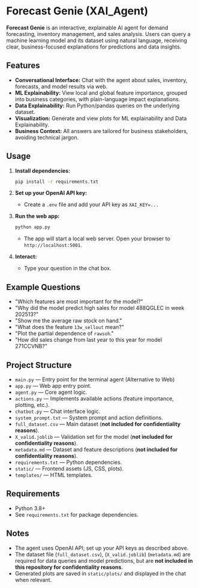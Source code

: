 # Forecast Genie (XAI_Agent)

**Forecast Genie** is an interactive, explainable AI agent for demand forecasting, inventory management, and sales analysis. Users can query a machine learning model and its dataset using natural language, receiving clear, business-focused explanations for predictions and data insights.

## Features

- **Conversational Interface:** Chat with the agent about sales, inventory, forecasts, and model results via web.
- **ML Explainability:** View local and global feature importance, grouped into business categories, with plain-language impact explanations.
- **Data Explainability:** Run Python/pandas queries on the underlying dataset.
- **Visualization:** Generate and view plots for ML explainability and Data Explainability.
- **Business Context:** All answers are tailored for business stakeholders, avoiding technical jargon.

## Usage

1. **Install dependencies:**
   ```bash
   pip install -r requirements.txt
   ```

2. **Set up your OpenAI API key:**
   - Create a `.env` file and add your API key as `XAI_KEY=...`


3. **Run the web app:**
   ```bash
   python app.py
   ```
   - The app will start a local web server. Open your browser to `http://localhost:5001`.

5. **Interact:**
   - Type your question in the chat box.

## Example Questions

- "Which features are most important for the model?"
- "Why did the model predict high sales for model 488QGLEC in week 202513?"
- "Show me the average raw stock on hand."
- "What does the feature `13w_sellout` mean?"
- "Plot the partial dependence of `rawsoh`."
- "How did sales change from last year to this year for model 271CCVNB?"

## Project Structure

- `main.py` — Entry point for the terminal agent (Alternative to Web)
- `app.py` — Web app entry point.
- `agent.py` — Core agent logic.
- `actions.py` — Implements available actions (feature importance, plotting, etc.).
- `chatbot.py` — Chat interface logic.
- `system_prompt.txt` — System prompt and action definitions.
- `full_dataset.csv` — Main dataset (**not included for confidentiality reasons**).
- `X_valid.joblib` — Validation set for the model (**not included for confidentiality reasons**).
- `metadata.md` — Dataset and feature descriptions (**not included for confidentiality reasons**).
- `requirements.txt` — Python dependencies.
- `static/` — Frontend assets (JS, CSS, plots).
- `templates/` — HTML templates.

## Requirements

- Python 3.8+
- See `requirements.txt` for package dependencies.

## Notes

- The agent uses OpenAI API; set up your API keys as described above.
- The dataset file (`full_dataset.csv`), (`X_valid.joblib`) (`metadata.md`) are required for data queries and model predictions, but are **not included in this repository for confidentiality reasons**.
- Generated plots are saved in `static/plots/` and displayed in the chat when relevant.